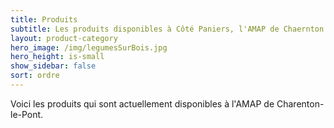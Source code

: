 ```yaml
---
title: Produits
subtitle: Les produits disponibles à Côté Paniers, l'AMAP de Chaernton.
layout: product-category
hero_image: /img/legumesSurBois.jpg
hero_height: is-small
show_sidebar: false
sort: ordre
---
```


Voici les produits qui sont actuellement disponibles à l'AMAP de Charenton-le-Pont.

